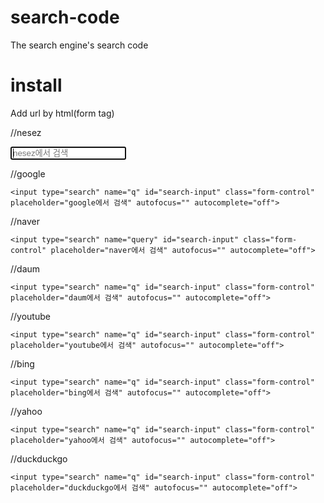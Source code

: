 # search-code
The search engine's search code

# install 
Add url by html(form tag)

//nesez             
<form action="search" method="get" class="search">
 
<input type="search" name="q" id="search-input" class="form-control" placeholder="nesez에서 검색" autofocus="" autocomplete="off">
</form>
//google
<form action="https://google.com/search?q=" method="get" class="search">
 
    <input type="search" name="q" id="search-input" class="form-control" placeholder="google에서 검색" autofocus="" autocomplete="off">
</form>
//naver   
<form action="https://search.naver.com/search.naver" method="get" class="search">
 
    <input type="search" name="query" id="search-input" class="form-control" placeholder="naver에서 검색" autofocus="" autocomplete="off">
</form>
//daum
<form action="https://search.daum.net/search?nil_suggest=btn&w=tot&DA=SBC&q=" method="get" class="search">
 
    <input type="search" name="q" id="search-input" class="form-control" placeholder="daum에서 검색" autofocus="" autocomplete="off">
</form>
//youtube
<form action="https://www.youtube.com/results?search_query=" method="get" class="search">
 
    <input type="search" name="q" id="search-input" class="form-control" placeholder="youtube에서 검색" autofocus="" autocomplete="off">
</form>
//bing
<form action="https://bing.com/search?q=" method="get" class="search">
 
    <input type="search" name="q" id="search-input" class="form-control" placeholder="bing에서 검색" autofocus="" autocomplete="off">
</form>
//yahoo
<form action="https://search.yahoo.com/search?p=" method="get" class="search">
 
    <input type="search" name="q" id="search-input" class="form-control" placeholder="yahoo에서 검색" autofocus="" autocomplete="off">
</form>
//duckduckgo
<form action="https://duckduckgo.com/?q=" method="get" class="search">
 
    <input type="search" name="q" id="search-input" class="form-control" placeholder="duckduckgo에서 검색" autofocus="" autocomplete="off">
</form>
